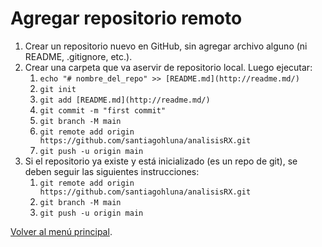 # Agregar repositorio remoto

1. Crear un repositorio nuevo en GitHub, sin agregar archivo alguno (ni README, .gitignore, etc.).
2. Crear una carpeta que va aservir de repositorio local. Luego ejecutar:
    1. `echo "# nombre_del_repo" >> [README.md](http://readme.md/)`
    2. `git init`
    3. `git add [README.md](http://readme.md/)`
    4. `git commit -m "first commit"`
    5. `git branch -M main`
    6. `git remote add origin https://github.com/santiagohluna/analisisRX.git`
    7. `git push -u origin main`
3. Si el repositorio ya existe y está inicializado (es un repo de git), se deben seguir las siguientes instrucciones:
    1. `git remote add origin https://github.com/santiagohluna/analisisRX.git`
    2. `git branch -M main`
    3. `git push -u origin main`

[Volver al menú principal](../README.md).